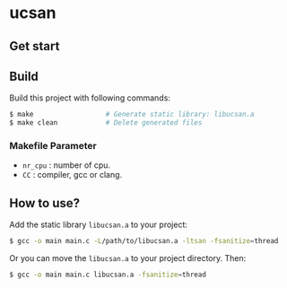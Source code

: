 # ucsan

## Get start

## Build

Build this project with following commands:

```bash
$ make                  # Generate static library: libucsan.a
$ make clean            # Delete generated files
```

### Makefile Parameter 

* `nr_cpu` : number of cpu.
* `CC` : compiler, gcc or clang.

## How to use?

Add the static library `libucsan.a` to your project:

```bash
$ gcc -o main main.c -L/path/to/libucsan.a -ltsan -fsanitize=thread
```

Or you can move the `libucsan.a` to your project directory. Then:

```bash
$ gcc -o main main.c libucsan.a -fsanitize=thread
```
